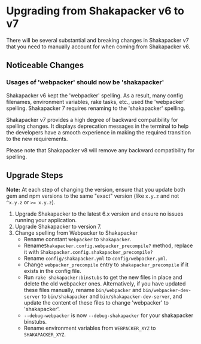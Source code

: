 # Upgrading from Shakapacker v6 to v7

There will be several substantial and breaking changes in Shakapacker v7 that you need to manually account for when coming from Shakapacker v6.

## Noticeable Changes

### Usages of 'webpacker' should now be 'shakapacker'

Shakapacker v6 kept the 'webpacker' spelling. As a result, many config filenames, environment variables, rake tasks, etc., used the 'webpacker' spelling. Shakapacker 7 requires renaming to the 'shakapacker' spelling.

Shakapacker v7 provides a high degree of backward compatibility for spelling changes. It displays deprecation messages in the terminal to help the developers have a smooth experience in making the required transition to the new requirements.

Please note that Shakapacker v8 will remove any backward compatibility for spelling.

## Upgrade Steps

**Note:** At each step of changing the version, ensure that you update both gem and npm versions to the same "exact" version (like `x.y.z` and not `^x.y.z` or `>= x.y.z`).

1. Upgrade Shakapacker to the latest 6.x version and ensure no issues running your application. 
2. Upgrade Shakapacker to version 7.
3. Change spelling from Webpacker to Shakapacker
    - Rename constant `Webpacker` to `Shakapacker`.
    - Rename`Shakapacker.config.webpacker_precompile?` method, replace it with `Shakapacker.config.shakapacker_precompile?`
    - Rename `config/shakapacker.yml` to `config/webpacker.yml`.
    - Change `webpacker_precompile` entry to `shakapacker_precompile` if it exists in the config file.
    - Run `rake shakapacker:binstubs` to get the new files in place and delete the old webpacker ones. Alternatively, if you have updated these files manually, rename `bin/webpacker` and `bin/webpacker-dev-server` to `bin/shakapacker` and `bin/shakapacker-dev-server`, and update the content of these files to change 'webpacker' to 'shakapacker'.
    - `--debug-webpacker` is now `--debug-shakapacker` for your shakapacker binstubs.
    - Rename environment variables from `WEBPACKER_XYZ` to `SHAKAPACKER_XYZ`.
